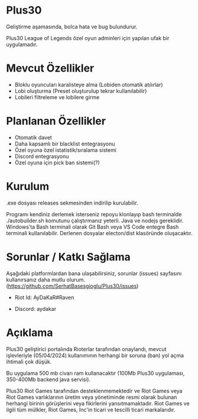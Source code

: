 # Plus30

Geliştirme aşamasında, bolca hata ve bug bulundurur.

Plus30 League of Legends özel oyun adminleri için yapılan ufak bir uygulamadır.

# Mevcut Özellikler

- Bloklu oyuncuları karalisteye alma (Lobiden otomatik atılırlar)
- Lobi oluşturma (Preset oluşturulup tekrar kullanılabilir)
- Lobileri filtreleme ve lobilere girme

# Planlanan Özellikler

- Otomatik davet
- Daha kapsamlı bir blacklist entegrasyonu
- Özel oyuna özel istatistik/sıralama sistemi
- Discord entegrasyonu
- Özel oyuna için pick ban sistemi(?)

# Kurulum

.exe dosyası releases sekmesinden indirilip kurulabilir.

Programı kendiniz derlemek isterseniz repoyu klonlayıp bash terminalde ./autobuilder.sh komutunu çalıştırmanız yeterli. Java ve nodejs gereklidir. Windows'ta Bash terminali olarak Git Bash veya VS Code entegre Bash terminali kullanılabilir. Derlenen dosyalar electon/dist klasöründe oluşacaktır.

# Sorunlar / Katkı Sağlama

Aşağıdaki platformlardan bana ulaşabilirsiniz, sorunlar (issues) sayfasını kullanırsanız daha mutlu olurum. (https://github.com/SerhatBasesgioglu/Plus30/issues)

- Riot Id: AyDaKaR#Raven

- Discord: aydakar

# Açıklama

Plus30 geliştirici portalında Rioterlar tarafından onaylandı, mevcut işlevleriyle (05/04/2024) kullanımının herhangi bir soruna (ban) yol açma ihtimali çok düşük.

Bu uygulama 500 mb civarı ram kullanacaktır (100Mb Plus30 uygulaması, 350-400Mb backend java servisi).

Plus30 Riot Games tarafından desteklenmemektedir ve Riot Games veya Riot Games varlıklarının üretim veya yönetiminde resmi olarak bulunan herhangi birinin görüşlerini veya fikirlerini yansıtmamaktadır. Riot Games ve ilgili tüm mülkler, Riot Games, Inc'in ticari ve tescilli ticari markalarıdır.
